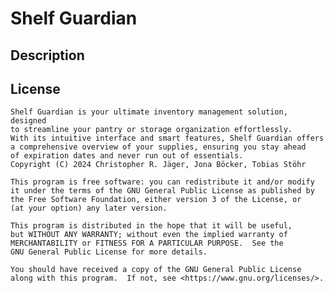 # Shelf Guardian

## Description

## License

    Shelf Guardian is your ultimate inventory management solution, designed
    to streamline your pantry or storage organization effortlessly.
    With its intuitive interface and smart features, Shelf Guardian offers
    a comprehensive overview of your supplies, ensuring you stay ahead
    of expiration dates and never run out of essentials.
    Copyright (C) 2024 Christopher R. Jäger, Jona Böcker, Tobias Stöhr

    This program is free software: you can redistribute it and/or modify
    it under the terms of the GNU General Public License as published by
    the Free Software Foundation, either version 3 of the License, or
    (at your option) any later version.

    This program is distributed in the hope that it will be useful,
    but WITHOUT ANY WARRANTY; without even the implied warranty of
    MERCHANTABILITY or FITNESS FOR A PARTICULAR PURPOSE.  See the
    GNU General Public License for more details.

    You should have received a copy of the GNU General Public License
    along with this program.  If not, see <https://www.gnu.org/licenses/>.

